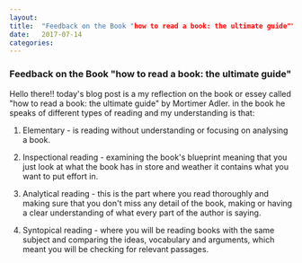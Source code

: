 ```yaml
---
layout: 
title:  "Feedback on the Book "how to read a book: the ultimate guide""
date:   2017-07-14 
categories:
---
```


### Feedback on the Book "how to read a book: the ultimate guide"

Hello there!! today's blog post is a my reflection on the book or essey called "how to read a book: the ultimate guide" by Mortimer Adler.
in the book he speaks of different types of reading and my understanding is that:

1) Elementary - is reading without understanding or focusing on analysing a book.


2) Inspectional reading - examining the book's blueprint meaning that you just look at what the book has in store and weather it contains what you want to put effort in.

3) Analytical reading - this is the part where you read thoroughly and making sure that you don't miss any detail of the book, making or having a clear understanding of what every part of the author is saying.

4) Syntopical reading - where you will be reading books with the same subject and comparing the ideas, vocabulary and arguments, which meant you will be checking for relevant passages.


